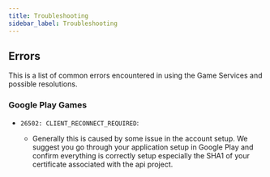 ```yaml
---
title: Troubleshooting
sidebar_label: Troubleshooting
---
```



## Errors

This is a list of common errors encountered in using the Game Services and possible resolutions.


### Google Play Games


- `26502: CLIENT_RECONNECT_REQUIRED`: 

    - Generally this is caused by some issue in the account setup. We suggest you go through your application setup in Google Play and confirm everything is correctly setup especially the SHA1 of your certificate associated with the api project.
